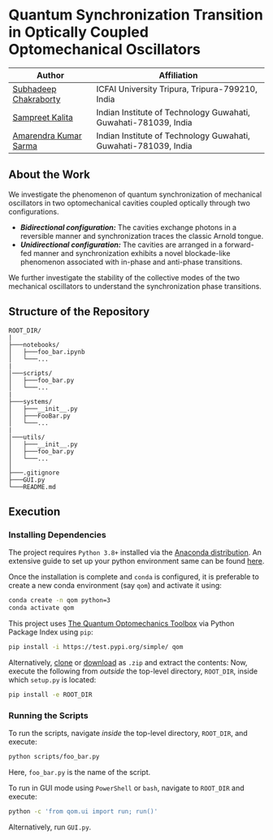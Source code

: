 # Quantum Synchronization Transition in Optically Coupled Optomechanical Oscillators

Author | Affiliation
------------ | -------------
[Subhadeep Chakraborty](https://scholar.google.co.in/citations?user=o5n-rDUAAAAJ&hl=en) | ICFAI University Tripura, Tripura-799210, India
[Sampreet Kalita](https://www.iitg.ac.in/stud/sampreet/) | Indian Institute of Technology Guwahati, Guwahati-781039, India
[Amarendra Kumar Sarma](https://www.iitg.ac.in/aksarma/) | Indian Institute of Technology Guwahati, Guwahati-781039, India

## About the Work

We investigate the phenomenon of quantum synchronization of mechanical oscillators in two optomechanical cavities coupled optically through two configurations.

* ***Bidirectional configuration:*** The cavities exchange photons in a reversible manner and synchronization traces the classic Arnold tongue.
* ***Unidirectional configuration:*** The cavities are arranged in a forward-fed manner and synchronization exhibits a novel blockade-like phenomenon associated with in-phase and anti-phase transitions.

We further investigate the stability of the collective modes of the two mechanical oscillators to understand the synchronization phase transitions.

## Structure of the Repository
```
ROOT_DIR/
|
├───notebooks/
│   ├───foo_bar.ipynb
│   └───...
|
│───scripts/
│   ├───foo_bar.py
│   └───...
|
├───systems/
│   ├───__init__.py
│   ├───FooBar.py
│   └───...
|
│───utils/
│   ├───__init__.py
│   ├───foo_bar.py
│   └───...
│
├───.gitignore
├───GUI.py
└───README.md
```

## Execution

### Installing Dependencies

The project requires `Python 3.8+` installed via the [Anaconda distribution](https://www.anaconda.com/products/individual). 
An extensive guide to set up your python environment same can be found [here](https://sampreet.github.io/python-for-physicists/modules/m01-getting-started/m01t01-setting-up-python.html).

Once the installation is complete and `conda` is configured, it is preferable to create a new conda environment (say `qom`) and activate it using:

```bash
conda create -n qom python=3
conda activate qom
```

This project uses [The Quantum Optomechanics Toolbox](https://github.com/Sampreet/qom) via Python Package Index using `pip`:

```bash
pip install -i https://test.pypi.org/simple/ qom
```

Alternatively, [clone](https://github.com/Sampreet/qom) or [download](https://github.com/Sampreet/qom/archive/refs/heads/master.zip) as `.zip` and extract the contents:
Now, execute the following from *outside* the top-level directory, `ROOT_DIR`, inside which `setup.py` is located:

```bash
pip install -e ROOT_DIR
```

### Running the Scripts

To run the scripts, navigate *inside* the top-level directory, `ROOT_DIR`, and execute:

```bash
python scripts/foo_bar.py
```

Here, `foo_bar.py` is the name of the script.

To run in GUI mode using `PowerShell` or `bash`, navigate to `ROOT_DIR` and execute:

```bash
python -c 'from qom.ui import run; run()'
```

Alternatively, run `GUI.py`.

